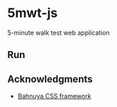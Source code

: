# 5mwt-js
5-minute walk test web application

## Run




## Acknowledgments

- [Bahnuya CSS framework](https://hakanalpay.com/bahunya/)